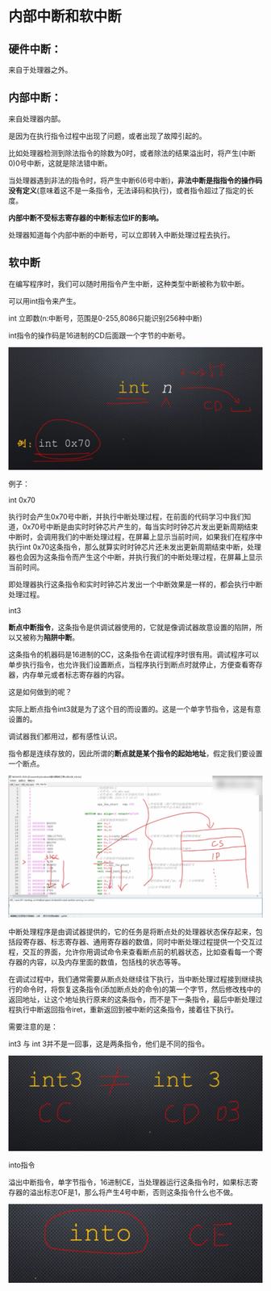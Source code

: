 # 内部中断和软中断

## 硬件中断：

来自于处理器之外。

## 内部中断：

来自处理器内部。

是因为在执行指令过程中出现了问题，或者出现了故障引起的。

比如处理器检测到除法指令的除数为0时，或者除法的结果溢出时，将产生(中断0)0号中断，这就是除法错中断。

当处理器遇到非法的指令时，将产生中断6(6号中断)，**非法中断是指指令的操作码没有定义**(意味着这不是一条指令，无法译码和执行)，或者指令超过了指定的长度。

**内部中断不受标志寄存器的中断标志位IF的影响。**

处理器知道每个内部中断的中断号，可以立即转入中断处理过程去执行。

## 软中断

在编写程序时，我们可以随时用指令产生中断，这种类型中断被称为软中断。

可以用int指令来产生。

int 立即数(n:中断号，范围是0-255,8086只能识别256种中断)

int指令的操作码是16进制的CD后面跟一个字节的中断号。

![image-20210517195414069](./images/image-20210517195414069.png)

例子：

int 0x70

执行时会产生0x70号中断，并执行中断处理过程，在前面的代码学习中我们知道，0x70号中断是由实时时钟芯片产生的，每当实时时钟芯片发出更新周期结束中断时，会调用我们的中断处理过程，在屏幕上显示当前时间，如果我们在程序中执行int 0x70这条指令，那么就算实时时钟芯片还未发出更新周期结束中断，处理器也会因为这条指令而产生这个中断，并执行我们的中断处理过程，在屏幕上显示当前时间。

即处理器执行这条指令和实时时钟芯片发出一个中断效果是一样的，都会执行中断处理过程。

int3

**断点中断指令**，这条指令是供调试器使用的，它就是像调试器故意设置的陷阱，所以又被称为**陷阱中断**。

这条指令的机器码是16进制的CC，这条指令在调试程序时很有用。调试程序可以单步执行指令，也允许我们设置断点，当程序执行到断点时就停止，方便查看寄存器，内存单元或者标志寄存器的内容。

这是如何做到的呢？

实际上断点指令int3就是为了这个目的而设置的。这是一个单字节指令，这是有意设置的。

调试器我们都用过，都有感性认识。

指令都是连续存放的，因此所谓的**断点就是某个指令的起始地址**，假定我们要设置一个断点。

![image-20210517203227329](./images/image-20210517203227329.png)

中断处理程序是由调试器提供的，它的任务是将断点处的处理器状态保存起来，包括段寄存器、标志寄存器、通用寄存器的数值，同时中断处理过程提供一个交互过程，交互的界面，允许你用调试命令来查看断点前的机器状态，比如查看每一个寄存器的内容，以及内存里面的数值，包括栈的状态等等。

在调试过程中，我们通常需要从断点处继续往下执行，当中断处理过程接到继续执行的命令时，将恢复这条指令(添加断点处的命令)的第一个字节，然后修改栈中的返回地址，让这个地址执行原来的这条指令，而不是下一条指令，最后中断处理过程执行中断返回指令iret，重新返回到被中断的这条指令，接着往下执行。

需要注意的是：

int3 与 int 3并不是一回事，这是两条指令，他们是不同的指令。

![image-20210517203424075](./images/image-20210517203424075.png)

into指令

溢出中断指令，单字节指令，16进制CE，当处理器运行这条指令时，如果标志寄存器的溢出标志OF是1，那么将产生4号中断，否则这条指令什么也不做。

![image-20210517203714466](./images/image-20210517203714466.png)